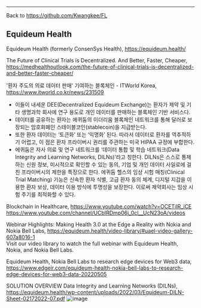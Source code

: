 ***
Back to https://github.com/Kwangkee/FL

## Equideum Health
Equideum Health (formerly ConsenSys Health), https://equideum.health/ 


The Future of Clinical Trials is Decentralized. And Better, Faster, Cheaper, https://medhealthoutlook.com/the-future-of-clinical-trials-is-decentralized-and-better-faster-cheaper/




'환자 주도의 의료 데이터 판매' 기여하는 블록체인 - ITWorld Korea, https://www.itworld.co.kr/news/231509   
- 이들이 내세운 DEE(Decentralized Equideum Exchange)는 환자가 제약 및 기타 생명과학 회사에 연구 용도로 개인 데이터를 판매하는 블록체인 기반 서비스다. 
- 데이터를 공유하는 환자는 에퀴둠의 이더리움 블록체인 네트워크를 통해 달러로 보장되는 암호화폐인 스테이블코인(stablecoin)을 지급받는다. 
- 또한 환자 데이터는 ‘토큰화’ 또는 ‘익명화’ 된다. 따라서 데이터로 환자를 역추적하기 어렵고, 이 점은 환자 프라이버시 권리를 주관하는 미국 HIPAA 규정에 부합한다. 
- 에퀴둠은 자사 의료 및 연구 네트워크를 ‘데이터 통합 및 학습 네트워크(Data Integrity and Learning Networks, DILNs)’라고 칭한다. DILNs은 스스로 통제하는 신원 정보, 미시적으로 확인할 수 있는 동의, 기업 및 개인 데이터 사일로에 걸친 프라이버시의 제한을 특징으로 한다. 
에퀴둠 헬스의 임상 시험 매칭(Clinical Trial Matching) 기능은 신속한 환자 식별, 고급 환자 동의 체계, 디지털 지갑을 이용한 환자 보상, 데이터 이용 방식에 투명성을 보장한다. 이로써 제약회사는 임상 시험 주기를 최적화할 수 있다.

Blockchain in Healthcare, https://www.youtube.com/watch?v=OCETiIR_iCE 
https://www.youtube.com/channel/UCbIRDmp06j_0cl__UcN23oA/videos

Webinar Highlights: Making Health 3.0 at the Edge a Reality with Nokia and Nokia Bell Labs, https://equideum.health/video-library/#uael-video-gallery-607a8016-1   
Visit our video library to watch the full webinar with Equideum Health, Nokia, and Nokia Bell Labs.

Equideum Health, Nokia Bell Labs to research edge devices for Web3 data, https://www.edgeir.com/equideum-health-nokia-bell-labs-to-research-edge-devices-for-web3-data-20220505 


SOLUTION OVERVIEW Data Integrity and Learning Networks (DILNs), https://equideum.health/wp-content/uploads/2022/03/Equideum-DILN-Sheet-02172022-07.pdf
![image](https://user-images.githubusercontent.com/109835677/182056763-24bfd2f7-256b-42ac-a09a-b8a75daec14f.png)
